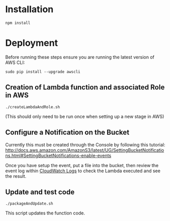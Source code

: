 Installation
============
`npm install`

Deployment
==========
Before running these steps ensure you are running the latest version of AWS CLI:

`sudo pip install --upgrade awscli`

## Creation of Lambda function and associated Role in AWS

`./createLambdaAndRole.sh`

(This should only need to be run once when setting up a new stage in AWS)

## Configure a Notification on the Bucket

Currently this must be created through the Console by following this tutorial: http://docs.aws.amazon.com/AmazonS3/latest/UG/SettingBucketNotifications.html#SettingBucketNotifications-enable-events

Once you have setup the event, put a file into the bucket, then review the event log within [CloudWatch Logs](https://eu-west-1.console.aws.amazon.com/cloudwatch/home?region=eu-west-1#logs:) to check the Lambda executed and see the result. 

## Update and test code

`./packageAndUpdate.sh`

This script updates the function code.


